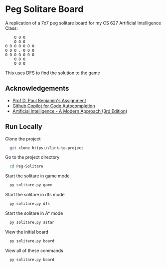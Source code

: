 # Peg Solitare Board

A replication of a 7x7 peg solitare board for my CS 627 Artificial Intelligence Class:

```
    O O O    
    O O O
O O O O O O O
O O O . O O O
O O O O O O O
    O O O
    O O O
```

This uses DFS to find the solution to the game

## Acknowledgements

 - [Prof D. Paul Benjamin's Assignment](https://csis.pace.edu/~benjamin/teaching/cs627online/webfiles/hmwk.2.html)
 - [Github Copilot for Code Autocompletion](https://github.com/features/copilot)
 - [Artificial Intelligence - A Modern Approach (3rd Edition)](https://www.amazon.com/Artificial-Intelligence-Modern-Approach-3rd/dp/0136042597)

## Run Locally

Clone the project

```bash
  git clone https://link-to-project
```

Go to the project directory

```bash
  cd Peg-Solitare
```

Start the solitare in game mode

```bash
  py solitare.py game
```

Start the solitare in dfs mode

```bash
  py solitare.py dfs
```

Start the solitare in A* mode

```bash
  py solitare.py astar
```

View the initial board

```bash
  py solitare.py board
```

View all of these commands

```bash
  py solitare.py board
```
